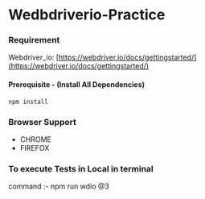 # Wedbdriverio-Practice
### Requirement

Webdriver_io: [https://webdriver.io/docs/gettingstarted/](https://webdriver.io/docs/gettingstarted/)

#### Prerequisite - (Install All Dependencies)
``npm install``

### Browser Support

- CHROME
- FIREFOX

### To execute Tests in Local in terminal 
command :- 
npm run wdio @3


